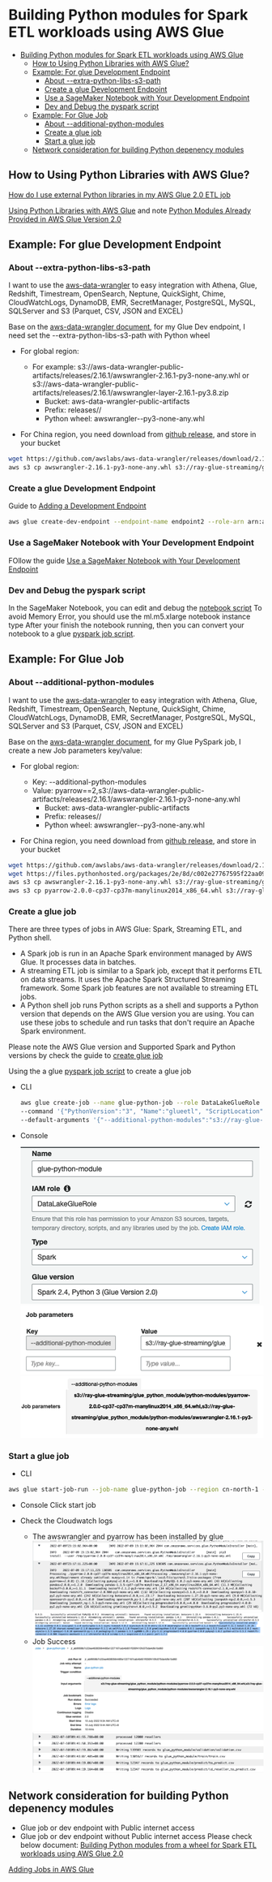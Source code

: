 # Building Python modules for Spark ETL workloads using AWS Glue
- [Building Python modules for Spark ETL workloads using AWS Glue](#building-python-modules-for-spark-etl-workloads-using-aws-glue)
  - [How to Using Python Libraries with AWS Glue?](#how-to-using-python-libraries-with-aws-glue)
  - [Example: For glue Development Endpoint](#example-for-glue-development-endpoint)
    - [About --extra-python-libs-s3-path](#about---extra-python-libs-s3-path)
    - [Create a glue Development Endpoint](#create-a-glue-development-endpoint)
    - [Use a SageMaker Notebook with Your Development Endpoint](#use-a-sagemaker-notebook-with-your-development-endpoint)
    - [Dev and Debug the pyspark script](#dev-and-debug-the-pyspark-script)
  - [Example: For Glue Job](#example-for-glue-job)
    - [About --additional-python-modules](#about---additional-python-modules)
    - [Create a glue job](#create-a-glue-job)
    - [Start a glue job](#start-a-glue-job)
  - [Network consideration for building Python depenency modules](#network-consideration-for-building-python-depenency-modules)
  
## How to Using Python Libraries with AWS Glue?
[How do I use external Python libraries in my AWS Glue 2.0 ETL job](https://aws.amazon.com/premiumsupport/knowledge-center/glue-version2-external-python-libraries/)

[Using Python Libraries with AWS Glue](https://docs.aws.amazon.com/glue/latest/dg/aws-glue-programming-python-libraries.html) and note [Python Modules Already Provided in AWS Glue Version 2.0](https://docs.aws.amazon.com/glue/latest/dg/aws-glue-programming-python-libraries.html#glue20-modules-provided)

## Example: For glue Development Endpoint

### About --extra-python-libs-s3-path
I want to use the [aws-data-wrangler](https://github.com/awslabs/aws-data-wrangler) to easy integration with Athena, Glue, Redshift, Timestream, OpenSearch, Neptune, QuickSight, Chime, CloudWatchLogs, DynamoDB, EMR, SecretManager, PostgreSQL, MySQL, SQLServer and S3 (Parquet, CSV, JSON and EXCEL)

Base on the [aws-data-wrangler document](https://aws-data-wrangler.readthedocs.io/en/2.16.1/install.html#aws-glue-pyspark-jobs), for my Glue Dev endpoint, I need set the --extra-python-libs-s3-path with Python wheel

- For global region:
    - For example: s3://aws-data-wrangler-public-artifacts/releases/2.16.1/awswrangler-2.16.1-py3-none-any.whl or s3://aws-data-wrangler-public-artifacts/releases/2.16.1/awswrangler-layer-2.16.1-py3.8.zip
        - Bucket: aws-data-wrangler-public-artifacts
        - Prefix: releases/<version>/
        - Python wheel: awswrangler-<version>-py3-none-any.whl

- For China region, you need download from [github release](https://github.com/awslabs/aws-data-wrangler/releases), and store in your bucket
```bash
wget https://github.com/awslabs/aws-data-wrangler/releases/download/2.16.1/awswrangler-2.16.1-py3-none-any.whl
aws s3 cp awswrangler-2.16.1-py3-none-any.whl s3://ray-glue-streaming/glue_python_module/python-modules/ --region cn-north-1 --profile china_ruiliang
```

### Create a glue Development Endpoint
Guide to [Adding a Development Endpoint](https://docs.aws.amazon.com/glue/latest/dg/add-dev-endpoint.html)

```bash
aws glue create-dev-endpoint --endpoint-name endpoint2 --role-arn arn:aws-cn:iam::876820548815:role/DataLakeGlueRole --glue-version 1.0 --arguments '{"GLUE_PYTHON_VERSION": "3"}' --extra-python-libs-s3-path 's3://ray-glue-streaming/glue_python_module/python-modules/awswrangler-2.16.1-py3-none-any.whl' --region cn-north-1 --profile china_ruiliang
```

### Use a SageMaker Notebook with Your Development Endpoint
FOllow the guide [Use a SageMaker Notebook with Your Development Endpoint](https://docs.aws.amazon.com/glue/latest/dg/dev-endpoint-tutorial-sage.html)

### Dev and Debug the pyspark script
In the SageMaker Notebook, you can edit and debug the [notebook script](scripts/python_depends/glue_job.ipynb)
To avoid Memory Error, you should use the ml.m5.xlarge notebook instance type
After your finish the notebook running, then you can convert your notebook to a glue [pyspark job script](scripts/python_depends/glue_job.py).

## Example: For Glue Job

### About --additional-python-modules
I want to use the [aws-data-wrangler](https://github.com/awslabs/aws-data-wrangler) to easy integration with Athena, Glue, Redshift, Timestream, OpenSearch, Neptune, QuickSight, Chime, CloudWatchLogs, DynamoDB, EMR, SecretManager, PostgreSQL, MySQL, SQLServer and S3 (Parquet, CSV, JSON and EXCEL)

Base on the [aws-data-wrangler document](https://aws-data-wrangler.readthedocs.io/en/2.16.1/install.html#aws-glue-pyspark-jobs), for my Glue PySpark job, I create a new Job parameters key/value:
- For global region:
    - Key: --additional-python-modules
    - Value: pyarrow==2,s3://aws-data-wrangler-public-artifacts/releases/2.16.1/awswrangler-2.16.1-py3-none-any.whl
        - Bucket: aws-data-wrangler-public-artifacts
        - Prefix: releases/<version>/
        - Python wheel: awswrangler-<version>-py3-none-any.whl


- For China region, you need download from [github release](https://github.com/awslabs/aws-data-wrangler/releases), and store in your bucket
```bash
wget https://github.com/awslabs/aws-data-wrangler/releases/download/2.16.1/awswrangler-2.16.1-py3-none-any.whl
wget https://files.pythonhosted.org/packages/2e/8d/c002e27767595f22aa09ed0d364327922f673d12b36526c967a2bf6b2ed7/pyarrow-2.0.0-cp37-cp37m-manylinux2014_x86_64.whl
aws s3 cp awswrangler-2.16.1-py3-none-any.whl s3://ray-glue-streaming/glue_python_module/python-modules/ --region cn-north-1 --profile china_ruiliang
aws s3 cp pyarrow-2.0.0-cp37-cp37m-manylinux2014_x86_64.whl s3://ray-glue-streaming/glue_python_module/python-modules/ --region cn-north-1 --profile china_ruiliang
```

### Create a glue job
There are three types of jobs in AWS Glue: Spark, Streaming ETL, and Python shell.
- A Spark job is run in an Apache Spark environment managed by AWS Glue. It processes data in batches.
- A streaming ETL job is similar to a Spark job, except that it performs ETL on data streams. It uses the Apache Spark Structured Streaming framework. Some Spark job features are not available to streaming ETL jobs.
-  A Python shell job runs Python scripts as a shell and supports a Python version that depends on the AWS Glue version you are using. You can use these jobs to schedule and run tasks that don't require an Apache Spark environment.

Please note the AWS Glue version and Supported Spark and Python versions by check the guide to [create glue job](https://docs.aws.amazon.com/glue/latest/dg/add-job.html#create-job)

Using the a glue [pyspark job script](scripts/python_depends/glue_job.py) to create a glue job

- CLI
    ```bash
    aws glue create-job --name glue-python-job --role DataLakeGlueRole --glue-version 2.0 \
    --command '{"PythonVersion":"3", "Name":"glueetl", "ScriptLocation":"s3://aws-glue-scripts-876820548815-cn-north-1/admin/glue_job.py"}' \
    --default-arguments '{"--additional-python-modules":"s3://ray-glue-streaming/glue_python_module/python-modules/pyarrow-2.0.0-cp37-cp37m-manylinux2014_x86_64.whl,s3://ray-glue-streaming/glue_python_module/python-modules/awswrangler-2.16.1-py3-none-any.whl"}' --region cn-north-1 --profile china_ruiliang
    ```
- Console
  
  ![glue_version](scripts/python_depends/glue_version.png)
  ![job_parameter](scripts/python_depends/job_parameter.png)
  ![job_parameter2](scripts/python_depends/job_parameter2.png)

### Start a glue job
- CLI
```bash
aws glue start-job-run --job-name glue-python-job --region cn-north-1 --profile china_ruiliang
```
- Console
Click start job

- Check the Cloudwatch logs
    - The awswrangler and pyarrow has been installed by glue
        ![python_install](scripts/python_depends/python_install.png)
        ![python_install1](scripts/python_depends/python_install1.png)
    - Job Success
        ![job_success](scripts/python_depends/job_success.png)
        ![job_logs](scripts/python_depends/job_logs.png)

## Network consideration for building Python depenency modules 
- Glue job or dev endpoint with Public internet access 
- Glue job or dev endpoint without Public internet access
Please check below document:
[Building Python modules from a wheel for Spark ETL workloads using AWS Glue 2.0](https://noise.getoto.net/2020/11/18/building-python-modules-from-a-wheel-for-spark-etl-workloads-using-aws-glue-2-0/)


[Adding Jobs in AWS Glue](https://docs.aws.amazon.com/glue/latest/dg/add-job.html#create-job)